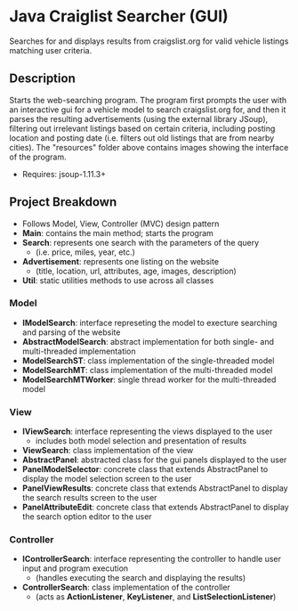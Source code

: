 # Java Craiglist Searcher (GUI)
Searches for and displays results from craigslist.org for valid vehicle listings matching user criteria.

Description
-----------
Starts the web-searching program. The program first prompts the user with an interactive gui for a vehicle model
to search craigslist.org for, and then it parses the resulting advertisements (using the external library JSoup),
filtering out irrelevant listings based on certain criteria, including posting location and posting date
(i.e. filters out old listings that are from nearby cities). The "resources" folder above contains images
showing the interface of the program.
- Requires: jsoup-1.11.3+

Project Breakdown
-----------------
- Follows Model, View, Controller (MVC) design pattern
- **Main**: contains the main method; starts the program
- **Search**: represents one search with the parameters of the query 
  - (i.e. price, miles, year, etc.)
- **Advertisement**: represents one listing on the website 
  - (title, location, url, attributes, age, images, description)
- **Util**: static utilities methods to use across all classes
### Model
- **IModelSearch**: interface represeting the model to execture searching and parsing of the website
- **AbstractModelSearch**: abstract implementation for both single- and multi-threaded implementation
- **ModelSearchST**: class implementation of the single-threaded model
- **ModelSearchMT**: class implementation of the multi-threaded model
- **ModelSearchMTWorker**: single thread worker for the multi-threaded model
### View
- **IViewSearch**: interface representing the views displayed to the user
  - includes both model selection and presentation of results
- **ViewSearch**: class implementation of the view
- **AbstractPanel**: abstracted class for the gui panels displayed to the user
- **PanelModelSelector**: concrete class that extends AbstractPanel to display the model selection screen to the user
- **PanelViewResults**: concrete class that extends AbstractPanel to display the search results screen to the user
- **PanelAttributeEdit**: concrete class that extends AbstractPanel to display the search option editor to the user
### Controller
- **IControllerSearch**: interface representing the controller to handle user input and program execution 
  - (handles executing the search and displaying the results)
- **ControllerSearch**: class implementation of the controller 
  - (acts as **ActionListener**, **KeyListener**, and **ListSelectionListener**)
